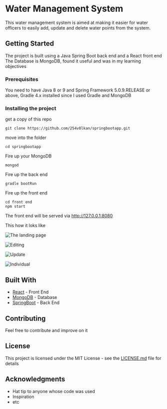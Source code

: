 # Water Management System 

This water management system is aimed at making it easier for water officers to easily
add, update and delete water points from the system.

## Getting Started

The project is built using a Java Spring Boot back end and a React front end
The Database is MongoDB, found it useful and was in my learning objectives

### Prerequisites

You need to have Java 8 or 9 and Spring Framework 5.0.9.RELEASE or above, Gradle 4.x installed since I used Gradle and MongoDB



### Installing the project 

get a copy of this repo 

```
git clone https://github.com/254v0lkan/springbootapp.git
```
move into the folder 

```
cd springbootapp
```

Fire up your MongoDB

```
mongod
```

Fire up the back end

```
gradle bootRun
```

Fire up the front end



```
cd front end
npm start
```

The front end will be served via http://127.0.0.1:8080

This how it loks like 


![The landing page](screenshot/landing.png "Landing Page")

![Editing](screenshot/edit.png "Editing a water point")

![Update](screenshot/update.png "Updating a water point")

![Individual](screenshot/individual.png "individual water point")


## Built With

* [React](http://reactjs.org) - Front End
* [MongoDB](https://www.mongodb.com) - Database
* [SpringBoot](http://spring.io) - Back End

## Contributing

Feel free to contribute and improve on it


## License

This project is licensed under the MIT License - see the [LICENSE.md](LICENSE.md) file for details

## Acknowledgments

* Hat tip to anyone whose code was used
* Inspiration
* etc
